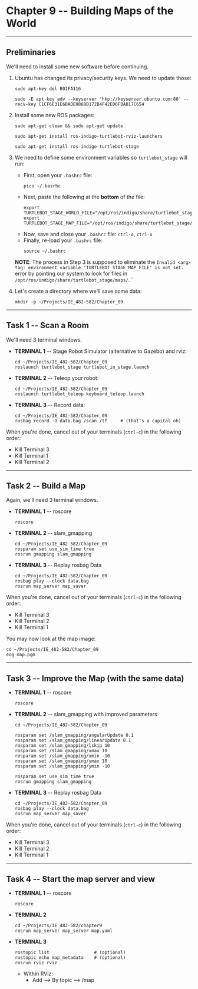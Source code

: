 # Chapter 9 -- Building Maps of the World

--- 

## Preliminaries

We'll need to install some new software before continuing.

1. Ubuntu has changed its privacy/security keys.  We need to update those:
    ```
    sudo apt-key del B01FA116

    sudo -E apt-key adv --keyserver 'hkp://keyserver.ubuntu.com:80' --recv-key C1CF6E31E6BADE8868B172B4F42ED6FBAB17C654
    ```
    
2.  Install some new ROS packages:
    ```
    sudo apt-get clean && sudo apt-get update

    sudo apt-get install ros-indigo-turtlebot-rviz-launchers

    sudo apt-get install ros-indigo-turtlebot-stage
    ```

3.  We need to define some environment variables so `turtlebot_stage` will run:
    - First, open your `.bashrc` file:
        ``` 
        pico ~/.basrhc
        ```
    - Next, paste the following at the **bottom** of the file:
        ```
        export TURTLEBOT_STAGE_WORLD_FILE="/opt/ros/indigo/share/turtlebot_stage/maps/stage/maze.world"
        export TURTLEBOT_STAGE_MAP_FILE="/opt/ros/indigo/share/turtlebot_stage/maps/maze.yaml"
        ```    
    - Now, save and close your `.bashrc` file:  `ctrl-o`, `ctrl-x`
    - Finally, re-load your `.bashrc` file:
        ```
        source ~/.bashrc
        ```
    **NOTE**:  The process in Step 3 is supposed to eliminate the `Invalid <arg> tag: environment variable 'TURTLEBOT_STAGE_MAP_FILE' is not set.` error by pointing our system to look for files in `/opt/ros/indigo/share/turtlebot_stage/maps/`.
`                
4.  Let's create a directory where we'll save some data:
    ```
    mkdir -p ~/Projects/IE_482-582/Chapter_09
    ```

--- 

## Task 1 -- Scan a Room

We'll need 3 terminal windows.

- **TERMINAL 1** -- Stage Robot Simulator (alternative to Gazebo) and rviz:
    ```
    cd ~/Projects/IE_482-582/Chapter_09
    roslaunch turtlebot_stage turtlebot_in_stage.launch 
    ```
    
- **TERMINAL 2** -- Teleop your robot:
    ```
    cd ~/Projects/IE_482-582/Chapter_09
    roslaunch turtlebot_teleop keyboard_teleop.launch 
    ```
    
- **TERMINAL 3** -- Record data:
    ```
    cd ~/Projects/IE_482-582/Chapter_09
    rosbag record -O data.bag /scan /tf     # (that's a capital oh)
    ```
    
When you're done, cancel out of your terminals (`ctrl-c`) in the following order:
- Kill Terminal 3
- Kill Terminal 1
- Kill Terminal 2


--- 

## Task 2 -- Build a Map

Again, we'll need 3 terminal windows.

- **TERMINAL 1** -- roscore
    ```
    roscore
    ```
    
- **TERMINAL 2** -- slam_gmapping
    ```
    cd ~/Projects/IE_482-582/Chapter_09
    rosparam set use_sim_time true
    rosrun gmapping slam_gmapping
    ```
    
- **TERMINAL 3** -- Replay rosbag Data
    ```
    cd ~/Projects/IE_482-582/Chapter_09
    rosbag play --clock data.bag
    rosrun map_server map_saver
    ```

When you're done, cancel out of your terminals (`ctrl-c`) in the following order:
- Kill Terminal 3
- Kill Terminal 2
- Kill Terminal 1
 

You may now look at the map image:
```
cd ~/Projects/IE_482-582/Chapter_09
eog map.pgm
```

--- 

## Task 3 -- Improve the Map (with the **same** data)

- **TERMINAL 1** -- roscore
    ```
    roscore
    ```

- **TERMINAL 2** -- slam_gmapping with improved parameters
    ```
    cd ~/Projects/IE_482-582/Chapter_09
    
    rosparam set /slam_gmapping/angularUpdate 0.1
    rosparam set /slam_gmapping/linearUpdate 0.1
    rosparam set /slam_gmapping/lskip 10
    rosparam set /slam_gmapping/xmax 10
    rosparam set /slam_gmapping/xmin -10
    rosparam set /slam_gmapping/ymax 10
    rosparam set /slam_gmapping/ymin -10
    
    rosparam set use_sim_time true
    rosrun gmapping slam_gmapping
    ```

- **TERMINAL 3** -- Replay rosbag Data
    ```
    cd ~/Projects/IE_482-582/Chapter_09
    rosbag play --clock data.bag
    rosrun map_server map_saver
    ```
    
When you're done, cancel out of your terminals (`ctrl-c`) in the following order:
- Kill Terminal 3
- Kill Terminal 2
- Kill Terminal 1


---

## Task 4 -- Start the map server and view 	

- **TERMINAL 1** -- roscore
    ```
    roscore
    ```

- **TERMINAL 2**
    ```
    cd ~/Projects/IE_482-582/chapter9
    rosrun map_server map_server map.yaml
    ```

- **TERMINAL 3**
    ```
    rostopic list		          # (optional) 
    rostopic echo map_metadata    # (optional) 
    rosrun rviz rviz
    ```

    - Within RViz:
        - Add --> By topic --> /map

